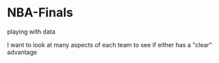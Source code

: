 # NBA-Finals
playing with data

I want to look at many aspects of each team to see if either has a "clear" advantage
